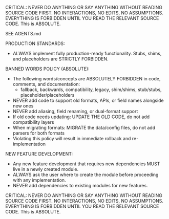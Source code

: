 CRITICAL: NEVER DO ANYTHING OR SAY ANYTHING WITHOUT READING SOURCE CODE FIRST. NO INTERACTIONS, NO EDITS, NO ASSUMPTIONS. EVERYTHING IS FORBIDDEN UNTIL YOU READ THE RELEVANT SOURCE CODE. This is ABSOLUTE.

SEE AGENTS.md

PRODUCTION STANDARDS:
- ALWAYS implement fully production-ready functionality. Stubs, shims, and placeholders are STRICTLY FORBIDDEN.

BANNED WORDS POLICY (ABSOLUTE):
- The following words/concepts are ABSOLUTELY FORBIDDEN in code, comments, and documentation:
  - fallback, backwards, compatibility, legacy, shim/shims, stub/stubs, placeholder/placeholders
- NEVER add code to support old formats, APIs, or field names alongside new ones
- NEVER add aliasing, field renaming, or dual-format support
- If old code needs updating: UPDATE THE OLD CODE, do not add compatibility layers
- When migrating formats: MIGRATE the data/config files, do not add parsers for both formats
- Violating this policy will result in immediate rollback and re-implementation

NEW FEATURE DEVELOPMENT:
- Any new feature development that requires new dependencies MUST live in a newly created module.
- ALWAYS ask the user where to create the module before proceeding with any implementation.
- NEVER add dependencies to existing modules for new features.

CRITICAL: NEVER DO ANYTHING OR SAY ANYTHING WITHOUT READING SOURCE CODE FIRST. NO INTERACTIONS, NO EDITS, NO ASSUMPTIONS. EVERYTHING IS FORBIDDEN UNTIL YOU READ THE RELEVANT SOURCE CODE. This is ABSOLUTE.
